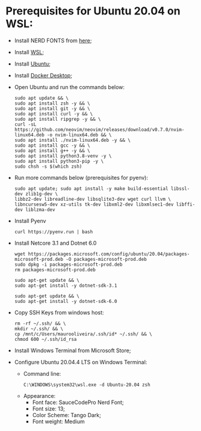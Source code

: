 # Prerequisites for Ubuntu 20.04 on WSL:

- Install NERD FONTS from [here](fonts/);
- Install [WSL](https://docs.microsoft.com/en-us/windows/wsl/install);
- Install [Ubuntu](https://apps.microsoft.com/store/detail/ubuntu-2004/9N6SVWS3RX71?hl=pt-br&gl=BR);
- Install [Docker Desktop](https://www.docker.com/products/docker-desktop/);
- Open Ubuntu and run the commands below:
  ```
  sudo apt update && \
  sudo apt install zsh -y && \
  sudo apt install git -y && \
  sudo apt install curl -y && \
  sudo apt install ripgrep -y && \
  curl -sL https://github.com/neovim/neovim/releases/download/v0.7.0/nvim-linux64.deb -o nvim-linux64.deb && \
  sudo apt install ./nvim-linux64.deb -y && \
  sudo apt install gcc -y && \
  sudo apt install g++ -y && \
  sudo apt install python3.8-venv -y \
  sudo apt install python3-pip -y \
  sudo chsh -s $(which zsh)
  ```

- Run more commands below (prerequisites for pyenv):
  ```
  sudo apt update; sudo apt install -y make build-essential libssl-dev zlib1g-dev \
  libbz2-dev libreadline-dev libsqlite3-dev wget curl llvm \
  libncursesw5-dev xz-utils tk-dev libxml2-dev libxmlsec1-dev libffi-dev liblzma-dev
  ```

- Install Pyenv
  ```
  curl https://pyenv.run | bash
  ```

- Install Netcore 3.1 and Dotnet 6.0
  ```
  wget https://packages.microsoft.com/config/ubuntu/20.04/packages-microsoft-prod.deb -O packages-microsoft-prod.deb
  sudo dpkg -i packages-microsoft-prod.deb
  rm packages-microsoft-prod.deb
  ```

  ```
  sudo apt-get update && \
  sudo apt-get install -y dotnet-sdk-3.1
  ```

  ```
  sudo apt-get update && \
  sudo apt-get install -y dotnet-sdk-6.0
  ```

- Copy SSH Keys from windows host:
  ```
  rm -rf ~/.ssh/ && \
  mkdir ~/.ssh/ && \
  cp /mnt/c/Users/maurooliveira/.ssh/id* ~/.ssh/ && \
  chmod 600 ~/.ssh/id_rsa
  ```

- Install Windows Terminal from Microsoft Store;
- Configure Ubuntu 20.04.4 LTS on Windows Terminal:
  - Command line:
    ```
    C:\WINDOWS\system32\wsl.exe -d Ubuntu-20.04 zsh
    ```
  - Appearance:
    - Font face: SauceCodePro Nerd Font;
    - Font size: 13;
    - Color Scheme: Tango Dark;
    - Font weight: Medium


